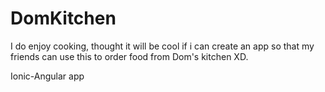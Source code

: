 # DomKitchen

I do enjoy cooking, thought it will be cool if i can create an app so that my friends can use this to order food from Dom's kitchen XD.

Ionic-Angular app

